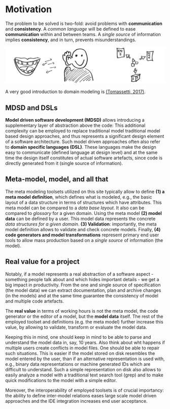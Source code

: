 # Motivation

The problem to be solved is two-fold: avoid problems with
__communication__ and __consistency__.
A _common language_ will be defined to ease __communication__ within and
between teams. A _single source_ of information implies __consistency__,
and in turn, prevents misunderstandings.

![communication and consistency](images/communication_and_consistency.png)

A very good introduction to domain modeling is
[(Tomassetti, 2017)](references.md#tomassetti2017).

## MDSD and DSLs

__Model driven software development (MDSD)__ allows
introducing a supplementary layer of
abstraction above the code: This additional complexity can be employed to
replace traditional model traditional model based design approaches, and
thus represents a significant design element of a software architecture.
Such model driven approaches often also refer to
__domain specific languages (DSL)__.
These languages make the design easy to communicate (defined language at
design level) and at the same time the design itself constitutes of actual
software artefacts, since code is directly generated from it (single
source of information).


## Meta-model, model, and all that

The meta modeling toolsets utilized on this site typically allow to define
__(1) a meta model definition__, which defines what is modeled, e.g.,
the basic layout of a data structure in terms of structures which have
attributes. This meta model can be compared to a _data base layout_.
It also can be compared to _glossary_ for a given domain.
Using the meta model __(2) model data__ can be defined by a user.
This model data represents the concrete _data structures for a given domain_.
__(3) Validation__: importantly, the meta model definition allows to validate
and check concrete models. Finally, __(4) code generators and
model transformations__ represent primary end user tools to allow mass
production based on a _single source_ of information (the model).


## Real value for a project

Notably, if a model represents a real abstraction of a software
aspect - something people talk about and which hides important
details - we get a big impact in productivity. From the one and
single source of specification (the model data) we can extract
documentation, plan and archive changes (in the models) and at
the same time guarantee the consistency of model and multiple code artefacts.

The __real value__ in terms of working hours is not the meta model, the code
generator or the editor of a model, but the __model data__ itself. The
rest of the employed toolset and definitions (e.g. the meta model) further
increase this value, by allowing to validate, transform or
evaluate the model data.

Keeping this in mind, one should keep in  mind to be able to parse and
understand the model data in, say, 10 years. Also think about wht happens if
multiple users create conflicts in model files. One should be able to repair
such situations. This is easier if the model stored on disk resembles the
model entered by the user, than if an alternative representation is used
with, e.g., binary data representations or machine generated IDs which are
difficult to understand. Such a simple representation on disk also allows to
easily analyze a model with a traditional text search tool (grep) and to
make quick modifications to the model with a simple editor.

Moreover, the interoperability of employed toolsets is of crucial importancy:
the ability to define inter-model relations eases large scale model
driven approaches and the IDE integration increases end user acceptance.

